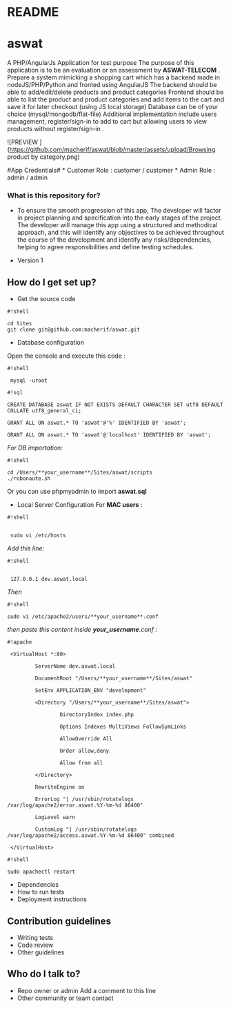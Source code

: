 
# README #
 
# aswat #
 
 A PHP/AngularJs Application for test purpose
 The	purpose of this application is to be an evaluation or an assessment by	**ASWAT-TELECOM** .
     Prepare a system mimicking a shopping cart which has a backend made in nodeJS/PHP/Python and fronted using AngularJS
    The backend should be able to add/edit/delete products and product categories
    Frontend should be able to list the product and product categories and add items to the cart and save it for later checkout (using JS local storage)
    Database can be of your choice (mysql/mongodb/flat-file)
Additional implementation include users management, register/sign-in to add to cart but allowing users to view products without register/sign-in .

![PREVIEW ](https://github.com/macherif/aswat/blob/master/assets/upload/Browsing product by category.png)

#App Credentials#
	* Customer Role : customer / customer
	* Admin Role : admin / admin

### What is this repository for? ###
 
 * To	ensure the smooth progression of this app, The developer will factor in project planning and	specification into the early stages of the	project. The developer will	manage this app	using a structured and methodical approach, and this will	identify any objectives to	be achieved throughout	the course of the development and identify any	risks/dependencies,	 helping to agree responsibilities and define testing schedules.

 * Version 1
 
## How do I get set up? ##
 
* Get the source code


```
#!shell

cd Sites
git clone git@github.com:macherif/aswat.git

```


 * Database configuration
 
 Open the console and execute this code  :
 
 

```
#!shell

 mysql -uroot
```

 
 
 
```
#!sql

CREATE DATABASE aswat IF NOT EXISTS DEFAULT CHARACTER SET utf8 DEFAULT COLLATE utf8_general_ci; 
 
GRANT ALL ON aswat.* TO 'aswat'@'%' IDENTIFIED BY 'aswat';
 
GRANT ALL ON aswat.* TO 'aswat'@'localhost' IDENTIFIED BY 'aswat';
```

*For DB importation:*
 
 
```
#!shell

cd /Users/**your_username**/Sites/aswat/scripts
./robonaute.sh
```


Or you can use phpmyadmin to import **aswat.sql** 
 
 * Local Server Configuration For **MAC users** :
 
 
 
```
#!shell


 sudo vi /etc/hosts
```


 
 *Add this line:* 
 
 
```
#!shell


 127.0.0.1 dev.aswat.local
```


 *Then*
 
 

 
 
```
#!shell

sudo vi /etc/apache2/users/**your_username**.conf
```

 
 *then paste this content inside **your_username**.conf :*
 

```
#!apache

 <VirtualHost *:80>
 
         ServerName dev.aswat.local
 
         DocumentRoot "/Users/**your_username**/Sites/aswat"
 
         SetEnv APPLICATION_ENV "development"
 
         <Directory "/Users/**your_username**/Sites/aswat">
 
                 DirectoryIndex index.php
 
                 Options Indexes MultiViews FollowSymLinks
 
                 AllowOverride All
 
                 Order allow,deny
 
                 Allow from all
 
         </Directory>
 
         RewriteEngine on
 
         ErrorLog "| /usr/sbin/rotatelogs /var/log/apache2/error.aswat.%Y-%m-%d 86400"
 
         LogLevel warn
 
         CustomLog "| /usr/sbin/rotatelogs /var/log/apache2/access.aswat.%Y-%m-%d 86400" combined
 
 </VirtualHost>
```

 


```
#!shell

sudo apachectl restart
```


 
 * Dependencies
 * How to run tests
 * Deployment instructions
 
## Contribution guidelines ##
 
 * Writing tests
 * Code review
 * Other guidelines
 
## Who do I talk to? ##
 
 * Repo owner or admin
Add a comment to this line
 * Other community or team contact
